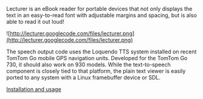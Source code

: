 Lecturer is an eBook reader for portable devices that not only displays the text in an easy-to-read font with adjustable margins and spacing, but is also able to read it out loud!

![http://lecturer.googlecode.com/files/lecturer.png](http://lecturer.googlecode.com/files/lecturer.png)

The speech output code uses the Loquendo TTS system installed on recent TomTom Go mobile GPS navigation units. Developed for the TomTom Go 730, it should also work on 930 models. While the text-to-speech component is closely tied to that platform, the plain text viewer is easily ported to any system with a Linux framebuffer device or SDL.

[Installation and usage](Usage.md)